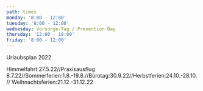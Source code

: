 ```yaml
---
path: times
monday: '8:00 - 12:00'
tuesday: '8:00 - 12:00'
wednesday: Vorsorge-Tag / Prevention Day
thursday: '12:00 - 18:00'
friday: '8:00 - 12:00'
---
```

Urlaubsplan 2022

Himmelfahrt:27.5.22//Praxisausflug 8.7.22//Sommerferien:1.8.-19.8.//Bürotag:30.9.22//Herbstferien:24.10.-28.10.// Weihnachtsferien:21.12.-31.12.22
